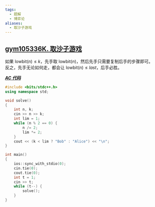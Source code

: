 ```yaml
---
tags:
  - 题解
  - 博弈论
aliases:
  - 取沙子游戏
---
```

## [gym105336K. 取沙子游戏](https://codeforces.com/gym/105336/problem/K)

如果 $\mathrm{lowbit}(n)\le k$，先手取 $\mathrm{lowbit}(n)$，然后先手只需要复制后手的步骤即可。
反之，先手无论如何走，都会让 $\mathrm{lowbit}(n)\le last$，后手必胜。

[***AC 代码***](https://codeforces.com/gym/105336/submission/336712294)

```cpp
#include <bits/stdc++.h>
using namespace std;

void solve()
{
    int n, k;
    cin >> n >> k;
    int lim = 1;
    while (n % 2 == 0) {
        n /= 2;
        lim *= 2;
    }
    cout << (k < lim ? "Bob" : "Alice") << "\n";
}

int main()
{
    ios::sync_with_stdio(0);
    cin.tie(0);
    cout.tie(0);
    int t = 1;
    cin >> t;
    while (t--) {
        solve();
    }
}
```
